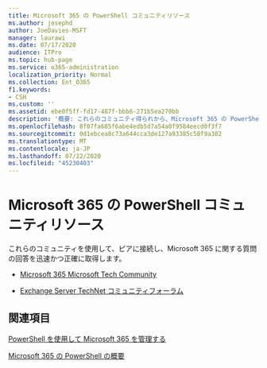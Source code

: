 ```yaml
---
title: Microsoft 365 の PowerShell コミュニティリソース
ms.author: josephd
author: JoeDavies-MSFT
manager: laurawi
ms.date: 07/17/2020
audience: ITPro
ms.topic: hub-page
ms.service: o365-administration
localization_priority: Normal
ms.collection: Ent_O365
f1.keywords:
- CSH
ms.custom: ''
ms.assetid: ebe0f5ff-fd17-487f-bbb6-271b5ea270bb
description: '概要: これらのコミュニティ得られから、Microsoft 365 の PowerShell に関するヘルプを取得します。'
ms.openlocfilehash: 8f07fa685f6abe4edb5d7a54a0f9584eecd0f3f7
ms.sourcegitcommit: 0d1ebcea8c73a644cca3de127a93385c58f9a302
ms.translationtype: MT
ms.contentlocale: ja-JP
ms.lasthandoff: 07/22/2020
ms.locfileid: "45230403"
---
```

# <a name="microsoft-365-community-resources-for-powershell"></a>Microsoft 365 の PowerShell コミュニティリソース

これらのコミュニティを使用して、ピアに接続し、Microsoft 365 に関する質問の回答を迅速かつ正確に取得します。 
  
- [Microsoft 365 Microsoft Tech Community](https://techcommunity.microsoft.com/t5/microsoft-365/ct-p/microsoft365)
    
- [Exchange Server TechNet コミュニティフォーラム](https://social.technet.microsoft.com/Forums/exchange/home?forum=exchangesvrgeneral)
    
## <a name="see-also"></a>関連項目

[PowerShell を使用して Microsoft 365 を管理する](manage-office-365-with-office-365-powershell.md)
  
[Microsoft 365 の PowerShell の概要](getting-started-with-office-365-powershell.md)

